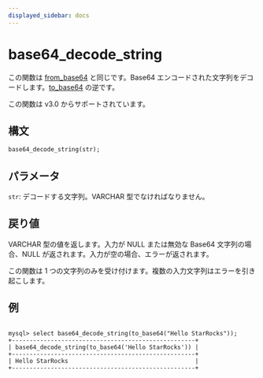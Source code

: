 ```yaml
---
displayed_sidebar: docs
---
```


# base64_decode_string

この関数は [from_base64](from_base64.md) と同じです。Base64 エンコードされた文字列をデコードします。[to_base64](to_base64.md) の逆です。

この関数は v3.0 からサポートされています。

## 構文

```Haskell
base64_decode_string(str);
```

## パラメータ

`str`: デコードする文字列。VARCHAR 型でなければなりません。

## 戻り値

VARCHAR 型の値を返します。入力が NULL または無効な Base64 文字列の場合、NULL が返されます。入力が空の場合、エラーが返されます。

この関数は 1 つの文字列のみを受け付けます。複数の入力文字列はエラーを引き起こします。

## 例

```Plain Text

mysql> select base64_decode_string(to_base64("Hello StarRocks"));
+----------------------------------------------------+
| base64_decode_string(to_base64('Hello StarRocks')) |
+----------------------------------------------------+
| Hello StarRocks                                    |
+----------------------------------------------------+
```